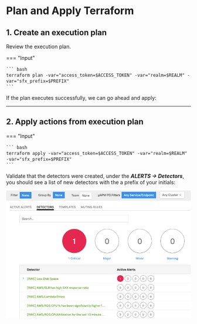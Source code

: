 # Plan and Apply Terraform

## 1. Create an execution plan

Review the execution plan.

=== "Input"

    ``` bash
    terraform plan -var="access_token=$ACCESS_TOKEN" -var="realm=$REALM" -var="sfx_prefix=$PREFIX"
    ```

If the plan executes successfully, we can go ahead and apply:

---

## 2. Apply actions from execution plan

=== "Input"

    ``` bash
    terraform apply -var="access_token=$ACCESS_TOKEN" -var="realm=$REALM" -var="sfx_prefix=$PREFIX"
    ```

Validate that the detectors were created, under the _**ALERTS → Detectors**_, you should see a list of new detectors with the a prefix of your initials:

![Detectors](../images/monitoring-as-code/detectors.png)
